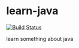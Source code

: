 # learn-java
[![Build Status](https://travis-ci.org/crazzcy/learn-java.svg?branch=master )](https://travis-ci.org/crazzcy/learn-java.svg?branch=master)

learn something about java
